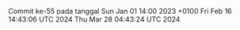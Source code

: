 Commit ke-55 pada tanggal Sun Jan 01 14:00 2023 +0100
Fri Feb 16 14:43:06 UTC 2024
Thu Mar 28 04:43:24 UTC 2024
